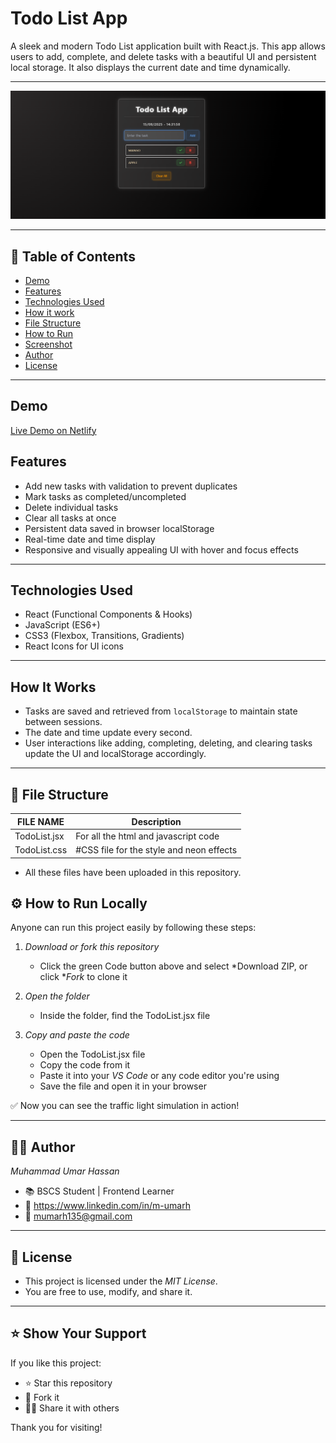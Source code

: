 # Todo List App

A sleek and modern Todo List application built with React.js. This app allows users to add, complete, and delete tasks with a beautiful UI and persistent local storage. It also displays the current date and time dynamically.

---

![TODO-LIST-APP](screenshot.png)

---

## 📌 Table of Contents

- [Demo](#-Demo)
- [Features](#-features)
- [Technologies Used](#-technologies-used)
- [How it work](#-how-it-work)
- [File Structure](#-file-structure)
- [How to Run](#-how-to-run)
- [Screenshot](#-screenshot)
- [Author](#-author)
- [License](#-license)

---

## Demo

[Live Demo on Netlify](https://todolist-mumarh.netlify.app)


## Features

- Add new tasks with validation to prevent duplicates
- Mark tasks as completed/uncompleted
- Delete individual tasks
- Clear all tasks at once
- Persistent data saved in browser localStorage
- Real-time date and time display
- Responsive and visually appealing UI with hover and focus effects

---

## Technologies Used

- React (Functional Components & Hooks)
- JavaScript (ES6+)
- CSS3 (Flexbox, Transitions, Gradients)
- React Icons for UI icons

---

## How It Works

- Tasks are saved and retrieved from `localStorage` to maintain state between sessions.
- The date and time update every second.
- User interactions like adding, completing, deleting, and clearing tasks update the UI and localStorage accordingly.

---

## 📁 File Structure

|  FILE NAME     | Description                              |
|----------------|------------------------------------------|
| TodoList.jsx   | For all the html and javascript code     |
| TodoList.css   | #CSS file for the style and neon effects |

- All these files have been uploaded in this repository.


## ⚙ How to Run Locally

Anyone can run this project easily by following these steps:

1. *Download or fork this repository*
   - Click the green Code button above and select *Download ZIP, or click **Fork* to clone it

2. *Open the folder*
   - Inside the folder, find the TodoList.jsx file

3. *Copy and paste the code*
   - Open the TodoList.jsx file
   - Copy the code from it
   - Paste it into your *VS Code* or any code editor you're using
   - Save the file and open it in your browser

✅ Now you can see the traffic light simulation in action!

---

## 🙋‍♂ Author

*Muhammad Umar Hassan*  
- 📚 BSCS Student | Frontend Learner  
- 🔗 https://www.linkedin.com/in/m-umarh
- 📧 mumarh135@gmail.com

---

## 📄 License

- This project is licensed under the *MIT License*.
- You are free to use, modify, and share it.

---

## ⭐ Show Your Support

If you like this project:

- ⭐ Star this repository  
- 🍴 Fork it  
- 🧑‍💻 Share it with others

Thank you for visiting!
